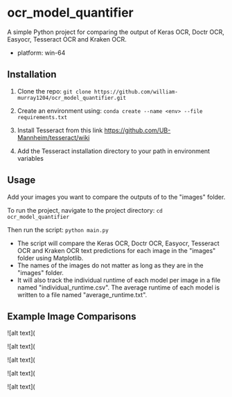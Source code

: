 # ocr_model_quantifier
A simple Python project for comparing the output of Keras OCR, Doctr OCR, Easyocr, Tesseract OCR and Kraken OCR.
* platform: win-64

## Installation
1. Clone the repo: 
    ```git clone https://github.com/william-murray1204/ocr_model_quantifier.git```
2. Create an environment using:
    ```conda create --name <env> --file requirements.txt```

3. Install Tesseract from this link https://github.com/UB-Mannheim/tesseract/wiki
4. Add the Tesseract installation directory to your path in environment variables 


## Usage

Add your images you want to compare the outputs of to the "images" folder.

To run the project, navigate to the project directory: ```cd ocr_model_quantifier```

Then run the script:
```python main.py```


* The script will compare the Keras OCR, Doctr OCR, Easyocr, Tesseract OCR and Kraken OCR text predictions for each image in the "images" folder using Matplotlib. 
* The names of the images do not matter as long as they are in the "images" folder.
* It will also track the individual runtime of each model per image in a file named "individual_runtime.csv". The average runtime of each model is written to a file named "average_runtime.txt".

## Example Image Comparisons

![alt text](

![alt text](

![alt text](

![alt text](

![alt text](